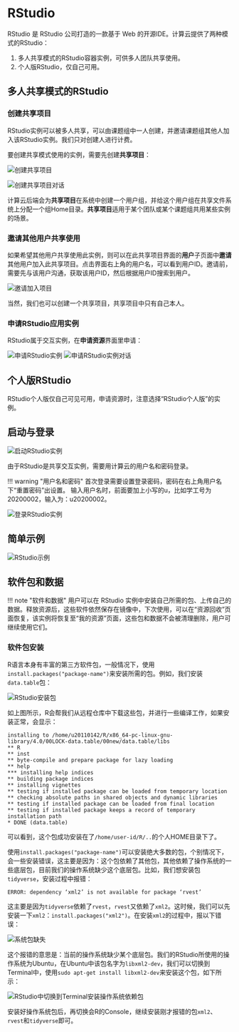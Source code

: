 # RStudio

RStudio 是 RStudio 公司打造的一款基于 Web 的开源IDE。计算云提供了两种模式的RStudio：

1. 多人共享模式的RStudio容器实例，可供多人团队共享使用。
2. 个人版RStudio，仅自己可用。

## 多人共享模式的RStudio

### 创建共享项目

RStudio实例可以被多人共享，可以由课题组中一人创建，并邀请课题组其他人加入该RStudio实例。我们只对创建人进行计费。

要创建共享模式使用的实例，需要先创建**共享项目**：

![创建共享项目](../images/create_share_project.png)

![创建共享项目对话](../images/create_share_project_dialog.png)

计算云后端会为**共享项目**在系统中创建一个用户组，并给这个用户组在共享文件系统上分配一个组Home目录。**共享项目**适用于某个团队或某个课题组共用某些实例的场景。

### 邀请其他用户共享使用

如果希望其他用户共享使用此实例，则可以在此共享项目界面的**用户**子页面中**邀请**其他用户加入此共享项目。点击界面右上角的用户名，可以看到用户ID。邀请前，需要先与该用户沟通，获取该用户ID，然后根据用户ID搜索到用户。

![邀请加入项目](../images/invite_to_share_project.png)

当然，我们也可以创建一个共享项目，共享项目中只有自己本人。

### 申请RStudio应用实例

RStudio属于交互实例，在**申请资源**界面里申请：

![申请RStudio实例](../images/create_rstudio_instance.png)
![申请RStudio实例对话](../images/create_rstudio_instance_dialog.png)

## 个人版RStudio

RStudio个人版仅自己可见可用，申请资源时，注意选择“RStudio个人版”的实例。

## 启动与登录

![启动RStudio实例](../images/start_rstudio_instance.png)

由于RStudio是共享交互实例，需要用计算云的用户名和密码登录。

!!! warning "用户名和密码"
    首次登录需要设置登录密码，密码在右上角用户名下“重置密码”出设置。
    输入用户名时，前面要加上小写的u，比如学工号为 20200002，输入为：u20200002。

![登录RStudio实例](../images/rstudio_login.png)

## 简单示例

![RStudio示例](../images/rstudio_example.png)

## 软件包和数据

!!! note "软件和数据"
    用户可以在 RStudio 实例中安装自己所需的包、上传自己的数据。释放资源后，这些软件依然保存在镜像中，下次使用，可以在“资源回收”页面恢复，该实例将恢复至“我的资源”页面，这些包和数据不会被清理删除，用户可继续使用它们。

### 软件包安装

R语言本身有丰富的第三方软件包，一般情况下，使用`install.packages("package-name")`来安装所需的包。例如，我们安装`data.table`包：

![RStudio安装包](../images/rstudio_install_packages.png)

如上图所示，R会帮我们从远程仓库中下载这些包，并进行一些编译工作，如果安装正常，会显示：

```
installing to /home/u20110142/R/x86_64-pc-linux-gnu-library/4.0/00LOCK-data.table/00new/data.table/libs
** R
** inst
** byte-compile and prepare package for lazy loading
** help
*** installing help indices
** building package indices
** installing vignettes
** testing if installed package can be loaded from temporary location
** checking absolute paths in shared objects and dynamic libraries
** testing if installed package can be loaded from final location
** testing if installed package keeps a record of temporary installation path
* DONE (data.table)
```

可以看到，这个包成功安装在了`/home/user-id/R/..`的个人HOME目录下了。

使用`install.packages("package-name")`可以安装绝大多数的包，个别情况下，会一些安装错误，这主要是因为：这个包依赖了其他包，其他依赖了操作系统的一些底层包，目前我们的操作系统缺少这个底层包。比如，我们想安装包`tidyverse`，安装过程中报错：

```
ERROR: dependency ‘xml2’ is not available for package ‘rvest’
```

这主要是因为`tidyverse`依赖了`rvest`，`rvest`又依赖了`xml2`。这时候，我们可以先安装一下`xml2`：`install.packages("xml2")`。在安装`xml2`的过程中，报以下错误：

![系统包缺失](../images/rstudio_package_missing.png)

这个报错的意思是：当前的操作系统缺少某个底层包。我们的RStudio所使用的操作系统为Ubuntu，在Ubuntu中该包名字为`libxml2-dev`，我们可以切换到Terminal中，使用`sudo apt-get install libxml2-dev`来安装这个包，如下所示：

![RStudio中切换到Terminal安装操作系统依赖包](../images/rstudio_terminal.png)

安装好操作系统包后，再切换会R的Console，继续安装刚才报错的包`xml2`、`rvest`和`tidyverse`即可。